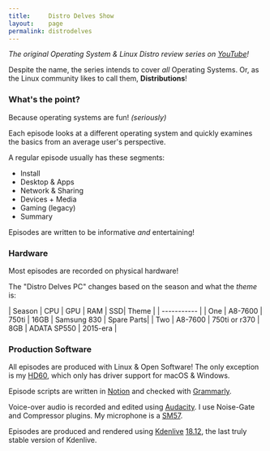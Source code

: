 ```yaml
---
title:     Distro Delves Show
layout:    page
permalink: distrodelves
---
```


_The original Operating System & Linux Distro review series on [YouTube](https://www.youtube.com/playlist?list=PLTGHiAlif1EhnNQozcSwu2ZSt7oDWaX0J)!_

Despite the name, the series intends to cover *all* Operating Systems. Or, as the Linux community likes to call them, **Distributions**!

### What's the point?
Because operating systems are fun! *(seriously)*

Each episode looks at a different operating system and quickly examines the basics from an average user's perspective.

A regular episode usually has these segments:

- Install
- Desktop & Apps
- Network & Sharing
- Devices + Media
- Gaming (legacy)
- Summary

Episodes are written to be informative *and* entertaining!

### Hardware
Most episodes are recorded on physical hardware!

The "Distro Delves PC" changes based on the season and what the *theme* is:

| Season      | CPU | GPU | RAM | SSD| Theme |
| ----------- |
| One   | A8-7600 | 750ti | 16GB | Samsung 830 | Spare Parts|
| Two   | A8-7600 | 750ti or r370 | 8GB | ADATA SP550 | 2015-era |

### Production Software
All episodes are produced with Linux & Open Software! The only exception is my [HD60](https://amzn.to/335LjSs), which only has driver support for macOS & Windows.

Episode scripts are written in [Notion](https://www.notion.so/) and checked with [Grammarly](https://www.grammarly.com/).

Voice-over audio is recorded and edited using [Audacity](https://www.audacityteam.org/). I use Noise-Gate and Compressor plugins. My microphone is a [SM57](https://amzn.to/3m4x4Gq).

Episodes are produced and rendered using [Kdenlive](https://kdenlive.org/en/) [18.12](https://files.kde.org/kdenlive/release/), the last truly stable version of Kdenlive.
